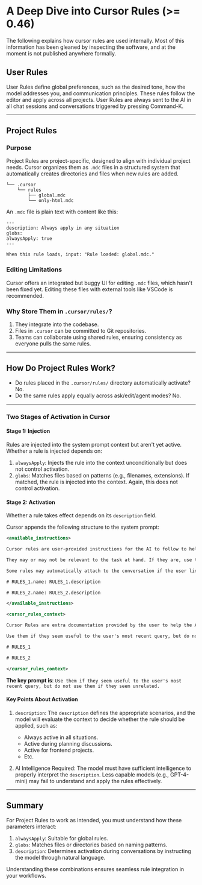 # A Deep Dive into Cursor Rules (>= 0.46)

The following explains how cursor rules are used internally. Most of this information has been gleaned by inspecting the software, and at the moment is not published anywhere formally.

## User Rules

User Rules define global preferences, such as the desired tone, how the model addresses you, and communication principles. These rules follow the editor and apply across all projects. User Rules are always sent to the AI in all chat sessions and conversations triggered by pressing Command-K.

---

## Project Rules

### Purpose

Project Rules are project-specific, designed to align with individual project needs. Cursor organizes them as `.mdc` files in a structured system that automatically creates directories and files when new rules are added.

```text
└── .cursor
    └── rules
        ├── global.mdc
        └── only-html.mdc
```

An `.mdc` file is plain text with content like this:

```mdc
---
description: Always apply in any situation
globs: 
alwaysApply: true
---

When this rule loads, input: "Rule loaded: global.mdc."
```

### Editing Limitations

Cursor offers an integrated but buggy UI for editing `.mdc` files, which hasn't been fixed yet. Editing these files with external tools like VSCode is recommended.

### Why Store Them in `.cursor/rules/`?

1. They integrate into the codebase.
2. Files in `.cursor` can be committed to Git repositories.
3. Teams can collaborate using shared rules, ensuring consistency as everyone pulls the same rules.

---

## How Do Project Rules Work?

- Do rules placed in the `.cursor/rules/` directory automatically activate? No.
- Do the same rules apply equally across ask/edit/agent modes? No.

---

### Two Stages of Activation in Cursor

#### Stage 1: Injection

Rules are injected into the system prompt context but aren't yet active. Whether a rule is injected depends on:

1. `alwaysApply`: Injects the rule into the context unconditionally but does not control activation.
2. `globs`: Matches files based on patterns (e.g., filenames, extensions). If matched, the rule is injected into the context. Again, this does not control activation.

#### Stage 2: Activation

Whether a rule takes effect depends on its `description` field.

Cursor appends the following structure to the system prompt:

```xml
<available_instructions>

Cursor rules are user-provided instructions for the AI to follow to help work with the codebase.

They may or may not be relevant to the task at hand. If they are, use the fetch_rules tool to fetch the full rule.

Some rules may automatically attach to the conversation if the user links a file matching the rule's glob; those won't need to be fetched.

# RULES_1.name: RULES_1.description

# RULES_2.name: RULES_2.description

</available_instructions>

<cursor_rules_context>

Cursor Rules are extra documentation provided by the user to help the AI understand the codebase.

Use them if they seem useful to the user's most recent query, but do not use them if they seem unrelated.

# RULES_1

# RULES_2

</cursor_rules_context>
```

**The key prompt is**: `Use them if they seem useful to the user's most recent query, but do not use them if they seem unrelated.`

#### Key Points About Activation

1. `description`: The `description` defines the appropriate scenarios, and the model will evaluate the context to decide whether the rule should be applied, such as:
   - Always active in all situations.
   - Active during planning discussions.
   - Active for frontend projects.
   - Etc.

2. AI Intelligence Required: The model must have sufficient intelligence to properly interpret the `description`. Less capable models (e.g., GPT-4-mini) may fail to understand and apply the rules effectively.

---

## Summary

For Project Rules to work as intended, you must understand how these parameters interact:

1. `alwaysApply`: Suitable for global rules.
2. `globs`: Matches files or directories based on naming patterns.
3. `description`: Determines activation during conversations by instructing the model through natural language.

Understanding these combinations ensures seamless rule integration in your workflows.
